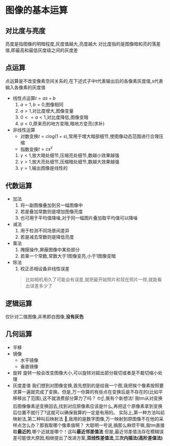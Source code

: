 # 图像的基本运算
## 对比度与亮度
亮度是指图像的明暗程度,灰度值越大,亮度越大
对比度指的是图像暗和亮的落差值,即最高和最低灰度级之间的灰度差
## 点运算
点运算是不改变像素空间关系的,在下述式子中t代表输出后的各像素灰度值,s代表输入各像素的灰度值
* 线性点运算$t=as+b$
  1. $a=1,b=0$,图像相同
  2. $a>1$,对比度增大,图像变量
  3. $0<=a<1$,对比度降低,图像变暗
  4. $a<0$,原来亮的地方变暗,暗地方变亮(求补)
* 非线性运算
  * 对数变换$t=clog(1+s)$,常用于增大暗部细节,使图像动态范围进行合理压缩
  * 指数变换$t=cs^\gamma$
  1. $\gamma<1$,放大暗处细节,压缩亮处细节,数越小效果越强
  2. $\gamma>1$,放大亮处细节,压缩暗处细节,数越大效果越强
  3. $\gamma=1$,输出图像是线性的
## 代数运算
* 加法
  1. 将一副图像叠加到另一幅图像中
  2. 若是叠加常数则是增加图像亮度
  3. 也可用于平均值降噪,对于同一幅图片叠加取平均值可以降噪
* 减法
  1. 用于检测不同场景间差异
  2. 若是减去常数则是降低亮度
* 乘法
  1. 掩膜操作,屏蔽图像中某些部分
  2. 若乘一个常数,常数大于1图像变亮,小于1图像变暗
* 除法
  1. 校正丞相设备非线性误差
  >比如相机用久了可能会有误差,就把最开始照片和现在照片一除,就能看出误差多少了
## 逻辑运算
仅针对二值图像,非黑即白图像,**没有灰色**
## 几何运算
* 平移
* 镜像
  * 水平镜像
  * 垂直镜像
* 旋转
  旋转一般会改变图像大小,可以旋转对超出部分裁切或者是不裁切缩小处理
* 灰度差值
  我们想到对图像变换,首先想到的是给我一个图,我把挨个像素按照要求算一遍就完成了变换。但是,万一你算的有些点在变换后是不存在的(比如平移移出了范围),这不就浪费部分算力了吗？
  🤓☝️,我有个新想法!
  我tm从对变换后图像像素逆变换回去,找到对应原像素应该是什么,再把这个原像素拿到变换后位置不就行了?这就可以确保我算的一定是有用的。
  实际上,第一种方法叫前映射法,第二种叫后映射法
  🤔,我用的是数字图像,万一映射到原图像不在他的采样点怎么办？那我取哪个像素值啊？
  大聪明一号说,搞那么麻烦干嘛,我tm直接取**最近的**,哪个近就是哪个！这叫**最近邻差值法**
  但是,最近邻差值法存在模糊误差可能很大原因,相继提出了改进方案,**双线性差值法**,**三次内插法(高阶差值法)**
